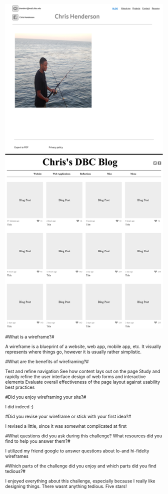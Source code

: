![Wireframe site](/week-2/wireframe-Home.png)
![Wireframe blog](/week-2/Wireframe-blog.png)





#What is a wireframe?#

A wireframe is a blueprint of a website, web app, mobile app, etc. It visually represents where things go, however it is usually rather simplistic.


#What are the benefits of wireframing?#

Test and refine navigation
See how content lays out on the page
Study and rapidly refine the user interface design of web forms and interactive elements
Evaluate overall effectiveness of the page layout against usability best practices


#Did you enjoy wireframing your site?#

I did indeed :)


#Did you revise your wireframe or stick with your first idea?#

I revised a little, since it was somewhat complicated at first



#What questions did you ask during this challenge? What resources did you find to help you answer them?#

I utilized my friend google to answer questions about lo-and hi-fidelty wireframes

#Which parts of the challenge did you enjoy and which parts did you find tedious?#


I enjoyed everything about this challenge, especially because I really like designing things. There wasnt anything tedious. Five stars!
